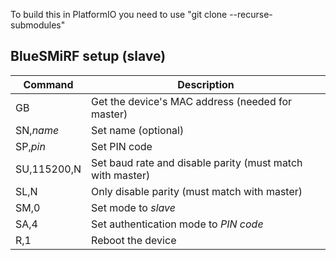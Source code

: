 To build this in PlatformIO you need to use "git clone --recurse-submodules"

## BlueSMiRF setup (slave)
| Command          | Description                                               |
| ---------------- | --------------------------------------------------------- |
| GB               | Get the device's MAC address (needed for master)          |
| SN,<em>name</em> | Set name (optional)                                       |
| SP,<em>pin</em>  | Set PIN code                                              |
| SU,115200,N      | Set baud rate and disable parity (must match with master) |
| SL,N             | Only disable parity (must match with master)              |
| SM,0             | Set mode to <em>slave</em>                                |
| SA,4             | Set authentication mode to <em>PIN code</em>              |
| R,1              | Reboot the device                                         |
